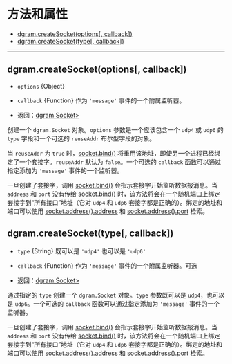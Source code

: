 # 方法和属性

* [dgram.createSocket(options[, callback])](#createsocket-options)
* [dgram.createSocket(type[, callback])](#createsocket-type)

--------------------------------------------------

## dgram.createSocket(options[, callback])

* `options` {Object}

* `callback` {Function} 作为 `'message'` 事件的一个附属监听器。

* 返回：[dgram.Socket>](./class_dgram_Socket.md#)

创建一个 `dgram.Socket` 对象。`options` 参数是一个应该包含一个 `udp4` 或 `udp6` 的 `type` 字段和一个可选的 `reuseAddr` 布尔型字段的对象。

当 `reuseAddr` 为 `true` 时，[socket.bind()](./class_dgram_Socket.md#socketbindport-address-callback) 将重用该地址，即使另一个进程已经绑定了一个套接字。`reuseAddr` 默认为 `false`。一个可选的 `callback` 函数可以通过指定添加为 `'message'` 事件的一个监听器。

一旦创建了套接字，调用 [socket.bind()](./class_dgram_Socket.md#socketbindport-address-callback) 会指示套接字开始监听数据报消息。当 `address` 和 `port` 没有传给 [socket.bind()](./class_dgram_Socket.md#socketbindport-address-callback) 时，该方法将会在一个随机端口上绑定套接字到“所有接口”地址（它对 `udp4` 和 `udp6` 套接字都是正确的）。绑定的地址和端口可以使用 [socket.address().address](./class_dgram_Socket.md#socket.address) 和 [socket.address().port](./class_dgram_Socket.md#socket.address)  检索。


## dgram.createSocket(type[, callback])

* `type` {String} 既可以是 `'udp4'` 也可以是 `'udp6'`

* `callback` {Function} 作为 `'message'` 事件的一个附属监听器。可选

* 返回：[dgram.Socket>](./class_dgram_Socket.md#)

通过指定的 `type` 创建一个 `dgram.Socket` 对象。`type` 参数既可以是 `udp4`，也可以是 `udp6`。一个可选的 `callback` 函数可以通过指定添加为 `'message'` 事件的一个监听器。

一旦创建了套接字，调用 [socket.bind()](./class_dgram_Socket.md#socketbindport-address-callback) 会指示套接字开始监听数据报消息。当 `address` 和 `port` 没有传给 [socket.bind()](./class_dgram_Socket.md#socketbindport-address-callback) 时，该方法将会在一个随机端口上绑定套接字到“所有接口”地址（它对 `udp4` 和 `udp6` 套接字都是正确的）。绑定的地址和端口可以使用 [socket.address().address](./class_dgram_Socket.md#socket.address) 和 [socket.address().port](./class_dgram_Socket.md#socket.address)  检索。